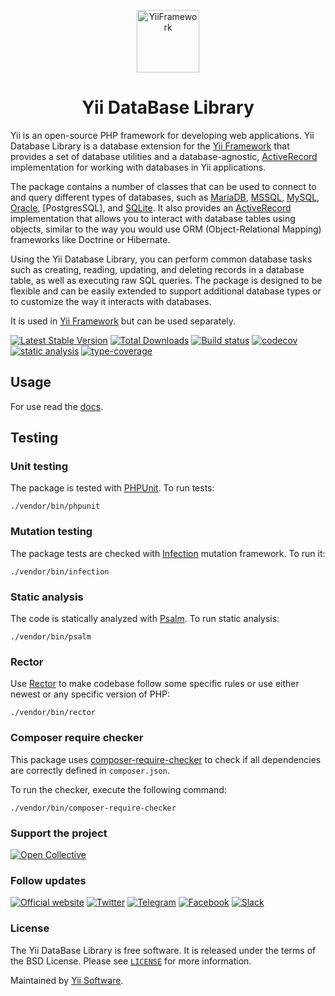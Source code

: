<p style="text-align: center">
    <a href="https://github.com/yiisoft" target="_blank">
        <img src="https://yiisoft.github.io/docs/images/yii_logo.svg" height="100px" alt="YiiFramework">
    </a>
    <h1 style="text-align: center">Yii DataBase Library</h1>
</p>

Yii is an open-source PHP framework for developing web applications. Yii Database Library is a database extension for the [Yii Framework] that provides a set of database utilities and a database-agnostic, [ActiveRecord] implementation for working with databases in Yii applications.

The package contains a number of classes that can be used to connect to and query different types of databases, such as [MariaDB], [MSSQL], [MySQL], [Oracle], [PostgresSQL], and [SQLite]. It also provides an [ActiveRecord] implementation that allows you to interact with database tables using objects, similar to the way you would use ORM (Object-Relational Mapping) frameworks like Doctrine or Hibernate.

Using the Yii Database Library, you can perform common database tasks such as creating, reading, updating, and deleting records in a database table, as well as executing raw SQL queries. The package is designed to be flexible and can be easily extended to support additional database types or to customize the way it interacts with databases.

It is used in [Yii Framework] but can be used separately.

[ActiveRecord]: https://github.com/yiisoft/active-record
[MariaDB]: https://mariadb.org
[MSSQL]: https://www.microsoft.com/sql-server
[MySQL]: https://www.mysql.com
[Oracle]: https://www.oracle.com/database
[PostgreSQL]: https://www.postgresql.org
[SQLite]: https://www.sqlite.org
[Yii Framework]: https://www.yiiframework.com

[![Latest Stable Version](https://poser.pugx.org/yiisoft/db/v/stable.png)](https://packagist.org/packages/yiisoft/db)
[![Total Downloads](https://poser.pugx.org/yiisoft/db/downloads.png)](https://packagist.org/packages/yiisoft/db)
[![Build status](https://github.com/yiisoft/db/workflows/build/badge.svg)](https://github.com/yiisoft/db/actions?query=workflow%3Abuild)
[![codecov](https://codecov.io/gh/yiisoft/db/branch/master/graph/badge.svg?token=pRr4gci2qj)](https://codecov.io/gh/yiisoft/db)
[![static analysis](https://github.com/yiisoft/db/actions/workflows/static.yml/badge.svg?branch=dev)](https://github.com/yiisoft/db/actions/workflows/static.yml)
[![type-coverage](https://shepherd.dev/github/yiisoft/db/coverage.svg)](https://shepherd.dev/github/yiisoft/db)

## Usage 

For use read the [docs](/docs/en/getting-started.md).

## Testing

### Unit testing

The package is tested with [PHPUnit](https://phpunit.de/). To run tests:

```shell
./vendor/bin/phpunit
```

### Mutation testing

The package tests are checked with [Infection](https://infection.github.io/) mutation framework. To run it:

```shell
./vendor/bin/infection
```

### Static analysis

The code is statically analyzed with [Psalm](https://psalm.dev/). To run static analysis:

```shell
./vendor/bin/psalm
```

### Rector

Use [Rector](https://github.com/rectorphp/rector) to make codebase follow some specific rules or 
use either newest or any specific version of PHP: 

```shell
./vendor/bin/rector
```

### Composer require checker

This package uses [composer-require-checker](https://github.com/maglnet/ComposerRequireChecker) to check if all dependencies are correctly defined in `composer.json`.

To run the checker, execute the following command:

```shell
./vendor/bin/composer-require-checker
```

### Support the project

[![Open Collective](https://img.shields.io/badge/Open%20Collective-sponsor-7eadf1?logo=open%20collective&logoColor=7eadf1&labelColor=555555)](https://opencollective.com/yiisoft)

### Follow updates

[![Official website](https://img.shields.io/badge/Powered_by-Yii_Framework-green.svg?style=flat)](https://www.yiiframework.com/)
[![Twitter](https://img.shields.io/badge/twitter-follow-1DA1F2?logo=twitter&logoColor=1DA1F2&labelColor=555555?style=flat)](https://twitter.com/yiiframework)
[![Telegram](https://img.shields.io/badge/telegram-join-1DA1F2?style=flat&logo=telegram)](https://t.me/yii3en)
[![Facebook](https://img.shields.io/badge/facebook-join-1DA1F2?style=flat&logo=facebook&logoColor=ffffff)](https://www.facebook.com/groups/yiitalk)
[![Slack](https://img.shields.io/badge/slack-join-1DA1F2?style=flat&logo=slack)](https://yiiframework.com/go/slack)

### License

The Yii DataBase Library is free software. It is released under the terms of the BSD License.
Please see [`LICENSE`](./LICENSE.md) for more information.

Maintained by [Yii Software](https://www.yiiframework.com/).
